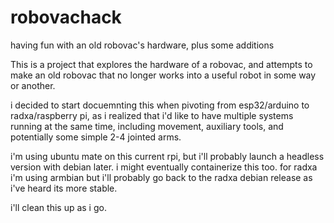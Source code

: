 # robovachack
having fun with an old robovac's hardware, plus some additions


This is a project that explores the hardware of a robovac, and attempts to make an old robovac that no longer works into a useful robot in some way or another. 

i decided to start docuemnting this when pivoting from esp32/arduino to  radxa/raspberry pi, as i realized that i'd like to have multiple systems running at the same time, including movement, auxiliary tools, and potentially some simple 2-4 jointed arms.

i'm using ubuntu mate on this current rpi, but i'll probably launch a headless version with debian later. i might eventually containerize this too. for radxa i'm using armbian but i'll probably go back to the radxa debian release as i've heard its more stable.

i'll clean this up as i go.
